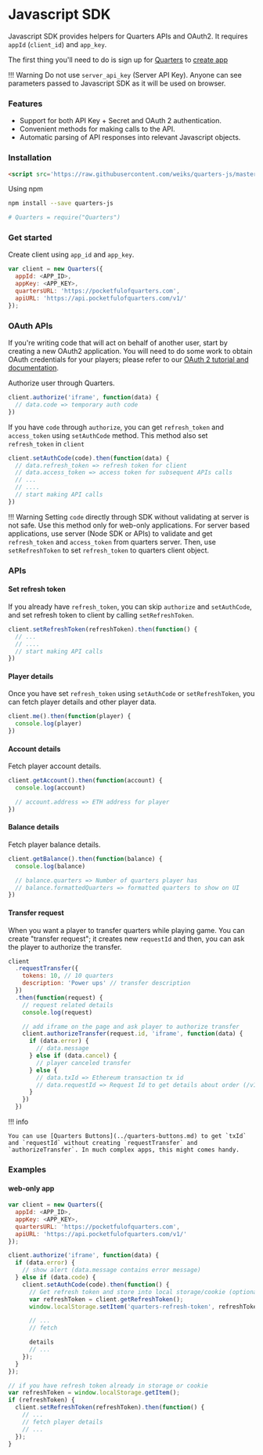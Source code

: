 # Javascript SDK

Javascript SDK provides helpers for Quarters APIs and OAuth2. It requires
`appId` (`client_id`) and `app_key`.

The first thing you'll need to do is sign up for [Quarters](https://pocketfulofquarters.com) to [create app](../guides/create-app.md)

!!! Warning
Do not use `server_api_key` (Server API Key). Anyone can see parameters passed to Javascript SDK as it will be used on browser.

### Features

* Support for both API Key + Secret and OAuth 2 authentication.
* Convenient methods for making calls to the API.
* Automatic parsing of API responses into relevant Javascript objects.

### Installation

```html
<script src='https://raw.githubusercontent.com/weiks/quarters-js/master/lib/Quarters.min.js'></script>
```

Using npm

```bash
npm install --save quarters-js

# Quarters = require("Quarters")
```

### Get started

Create client using `app_id` and `app_key`.

```js
var client = new Quarters({
  appId: <APP_ID>,
  appKey: <APP_KEY>,
  quartersURL: 'https://pocketfulofquarters.com',
  apiURL: 'https://api.pocketfulofquarters.com/v1/'
});
```

### OAuth APIs

If you're writing code that will act on behalf of another user, start by creating a new OAuth2 application. You will need to do some work to obtain OAuth credentials for your players; please refer to our [OAuth 2 tutorial and documentation](../oauth/introduction.md).

Authorize user through Quarters.

```js
client.authorize('iframe', function(data) {
  // data.code => temporary auth code
})
```

If you have `code` through `authorize`, you can get `refresh_token` and `access_token` using `setAuthCode` method. This method also set `refresh_token` in `client`

```js
client.setAuthCode(code).then(function(data) {
  // data.refresh_token => refresh token for client
  // data.access_token => access token for subsequent APIs calls
  // ...
  // ....
  // start making API calls
})
```

!!! Warning
Setting `code` directly through SDK without validating at server is not safe. Use this method only for web-only applications. For server based applications, use server (Node SDK or APIs) to validate and get `refresh_token` and `access_token` from quarters server. Then, use `setRefreshToken` to set `refresh_token` to quarters client object.

### APIs

#### Set refresh token

If you already have `refresh_token`, you can skip `authorize` and `setAuthCode`, and set refresh token to client by calling `setRefreshToken`.

```js
client.setRefreshToken(refreshToken).then(function() {
  // ...
  // ....
  // start making API calls
})
```

#### Player details

Once you have set `refresh_token` using `setAuthCode` or `setRefreshToken`, you can fetch player details and other player data.

```js
client.me().then(function(player) {
  console.log(player)
})
```

#### Account details

Fetch player account details.

```js
client.getAccount().then(function(account) {
  console.log(account)

  // account.address => ETH address for player
})
```

#### Balance details

Fetch player balance details.

```js
client.getBalance().then(function(balance) {
  console.log(balance)

  // balance.quarters => Number of quarters player has
  // balance.formattedQuarters => formatted quarters to show on UI
})
```

#### Transfer request

When you want a player to transfer quarters while playing game. You can create "transfer request"; it creates new `requestId` and then, you can ask the player to authorize the transfer.

```js
client
  .requestTransfer({
    tokens: 10, // 10 quarters
    description: 'Power ups' // transfer description
  })
  .then(function(request) {
    // request related details
    console.log(request)

    // add iframe on the page and ask player to authorize transfer
    client.authorizeTransfer(request.id, 'iframe', function(data) {
      if (data.error) {
        // data.message
      } else if (data.cancel) {
        // player canceled transfer
      } else {
        // data.txId => Ethereum transaction tx id
        // data.requestId => Request Id to get details about order (/v1/requests/:requestId)
      }
    })
  })
```

!!! info

    You can use [Quarters Buttons](../quarters-buttons.md) to get `txId` and `requestId` without creating `requestTransfer` and `authorizeTransfer`. In much complex apps, this might comes handy.

### Examples

#### web-only app

```js
var client = new Quarters({
  appId: <APP_ID>,
  appKey: <APP_KEY>,
  quartersURL: 'https://pocketfulofquarters.com',
  apiURL: 'https://api.pocketfulofquarters.com/v1/'
});

client.authorize('iframe', function(data) {
  if (data.error) {
    // show alert (data.message contains error message)
  } else if (data.code) {
    client.setAuthCode(code).then(function() {
      // Get refresh token and store into local storage/cookie (optional)
      var refreshToken = client.getRefreshToken();
      window.localStorage.setItem('quarters-refresh-token', refreshToken);

      // ...
      // fetch

      details
      // ...
    });
  }
});

// if you have refresh token already in storage or cookie
var refreshToken = window.localStorage.getItem();
if (refreshToken) {
  client.setRefreshToken(refreshToken).then(function() {
    // ...
    // fetch player details
    // ...
  });
}
```
